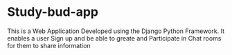 # Study-bud-app
 This is a Web Application Developed using the Django Python Framework. It enables a user Sign up and be able to greate and Participate in Chat rooms for them to share information
